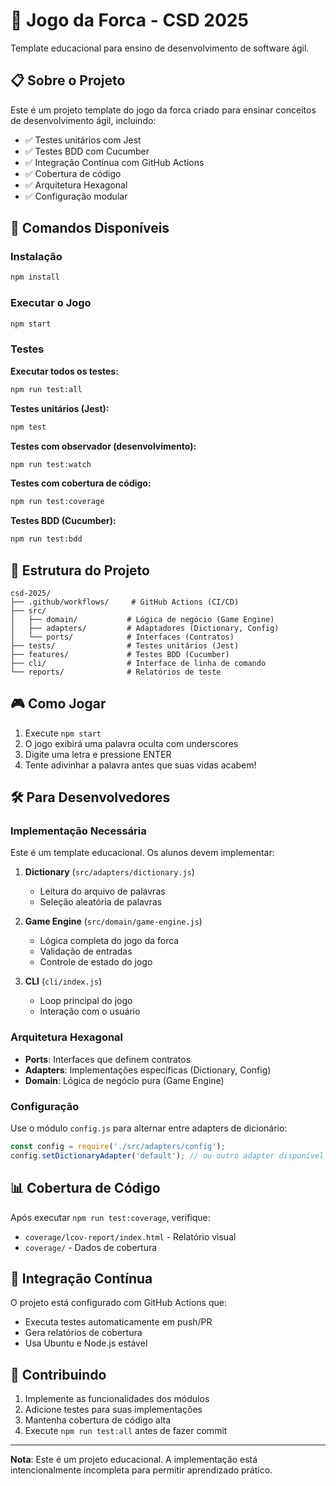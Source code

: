 # 🎯 Jogo da Forca - CSD 2025

Template educacional para ensino de desenvolvimento de software ágil.

## 📋 Sobre o Projeto

Este é um projeto template do jogo da forca criado para ensinar conceitos de desenvolvimento ágil, incluindo:

- ✅ Testes unitários com Jest
- ✅ Testes BDD com Cucumber
- ✅ Integração Contínua com GitHub Actions
- ✅ Cobertura de código
- ✅ Arquitetura Hexagonal
- ✅ Configuração modular

## 🚀 Comandos Disponíveis

### Instalação
```bash
npm install
```

### Executar o Jogo
```bash
npm start
```

### Testes

**Executar todos os testes:**
```bash
npm run test:all
```

**Testes unitários (Jest):**
```bash
npm test
```

**Testes com observador (desenvolvimento):**
```bash
npm run test:watch
```

**Testes com cobertura de código:**
```bash
npm run test:coverage
```

**Testes BDD (Cucumber):**
```bash
npm run test:bdd
```


## 📁 Estrutura do Projeto

```
csd-2025/
├── .github/workflows/     # GitHub Actions (CI/CD)
├── src/
│   ├── domain/           # Lógica de negócio (Game Engine)
│   ├── adapters/         # Adaptadores (Dictionary, Config)
│   └── ports/            # Interfaces (Contratos)
├── tests/                # Testes unitários (Jest)
├── features/             # Testes BDD (Cucumber)
├── cli/                  # Interface de linha de comando
└── reports/              # Relatórios de teste
```

## 🎮 Como Jogar

1. Execute `npm start`
2. O jogo exibirá uma palavra oculta com underscores
3. Digite uma letra e pressione ENTER
4. Tente adivinhar a palavra antes que suas vidas acabem!

## 🛠️ Para Desenvolvedores

### Implementação Necessária

Este é um template educacional. Os alunos devem implementar:

1. **Dictionary** (`src/adapters/dictionary.js`)
   - Leitura do arquivo de palavras
   - Seleção aleatória de palavras

2. **Game Engine** (`src/domain/game-engine.js`)
   - Lógica completa do jogo da forca
   - Validação de entradas
   - Controle de estado do jogo

3. **CLI** (`cli/index.js`)
   - Loop principal do jogo
   - Interação com o usuário

### Arquitetura Hexagonal

- **Ports**: Interfaces que definem contratos
- **Adapters**: Implementações específicas (Dictionary, Config)
- **Domain**: Lógica de negócio pura (Game Engine)

### Configuração

Use o módulo `config.js` para alternar entre adapters de dicionário:

```javascript
const config = require('./src/adapters/config');
config.setDictionaryAdapter('default'); // ou outro adapter disponível
```

## 📊 Cobertura de Código

Após executar `npm run test:coverage`, verifique:
- `coverage/lcov-report/index.html` - Relatório visual
- `coverage/` - Dados de cobertura

## 🔄 Integração Contínua

O projeto está configurado com GitHub Actions que:
- Executa testes automaticamente em push/PR
- Gera relatórios de cobertura
- Usa Ubuntu e Node.js estável

## 🤝 Contribuindo

1. Implemente as funcionalidades dos módulos
2. Adicione testes para suas implementações
3. Mantenha cobertura de código alta
4. Execute `npm run test:all` antes de fazer commit

---

**Nota**: Este é um projeto educacional. A implementação está intencionalmente incompleta para permitir aprendizado prático.